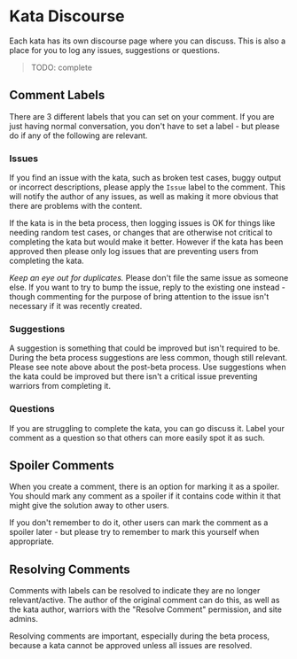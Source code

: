 # Kata Discourse

Each kata has its own discourse page where you can discuss. This is also a place for you to log any issues, suggestions or questions. 

> TODO: complete

## Comment Labels
There are 3 different labels that you can set on your comment. If you are just having normal conversation, you don't have to set a label - but please do if any of the following are relevant.

### Issues
If you find an issue with the kata, such as broken test cases, buggy output or incorrect descriptions, please apply the `Issue` label to the comment. This will notify the author of any issues, as well as making it more obvious that there are problems with the content. 

If the kata is in the beta process, then logging issues is OK for things like needing random test cases, or changes that are otherwise not critical to completing the kata but would make it better. However if the kata has been approved then please only log issues that are preventing users from completing the kata.

*Keep an eye out for duplicates.* Please don't file the same issue as someone else. If you want to try to bump the issue, reply to the existing one instead - though commenting for the purpose of bring attention to the issue isn't necessary if it was recently created.

### Suggestions
A suggestion is something that could be improved but isn't required to be. During the beta process suggestions are less common, though still relevant. Please see note above about the post-beta process. Use suggestions when the kata could be improved but there isn't a critical issue preventing warriors from completing it. 

### Questions
If you are struggling to complete the kata, you can go discuss it. Label your comment as a question so that others can more easily spot it as such.

## Spoiler Comments
When you create a comment, there is an option for marking it as a spoiler. You should mark any comment as a spoiler if it contains code within it that might give the solution away to other users. 

If you don't remember to do it, other users can mark the comment as a spoiler later - but please try to remember to mark this yourself when appropriate. 

## Resolving Comments
Comments with labels can be resolved to indicate they are no longer relevant/active. The author of the original comment can do this, as well as the kata author, warriors with the "Resolve Comment" permission, and site admins.

Resolving comments are important, especially during the beta process, because a kata cannot be approved unless all issues are resolved.